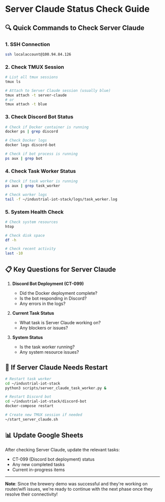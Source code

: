 # Server Claude Status Check Guide

## 🔍 Quick Commands to Check Server Claude

### 1. SSH Connection
```bash
ssh localaccount@100.94.84.126
```

### 2. Check TMUX Session
```bash
# List all tmux sessions
tmux ls

# Attach to Server Claude session (usually blue)
tmux attach -t server-claude
# or
tmux attach -t blue
```

### 3. Check Discord Bot Status
```bash
# Check if Docker container is running
docker ps | grep discord

# Check Docker logs
docker logs discord-bot

# Check if bot process is running
ps aux | grep bot
```

### 4. Check Task Worker Status
```bash
# Check if task worker is running
ps aux | grep task_worker

# Check worker logs
tail -f ~/industrial-iot-stack/logs/task_worker.log
```

### 5. System Health Check
```bash
# Check system resources
htop

# Check disk space
df -h

# Check recent activity
last -10
```

## 📋 Key Questions for Server Claude

1. **Discord Bot Deployment (CT-099)**
   - Did the Docker deployment complete?
   - Is the bot responding in Discord?
   - Any errors in the logs?

2. **Current Task Status**
   - What task is Server Claude working on?
   - Any blockers or issues?

3. **System Status**
   - Is the task worker running?
   - Any system resource issues?

## 🔄 If Server Claude Needs Restart

```bash
# Restart task worker
cd ~/industrial-iot-stack
python3 scripts/server_claude_task_worker.py &

# Restart Discord bot
cd ~/industrial-iot-stack/discord-bot
docker-compose restart

# Create new TMUX session if needed
~/start_server_claude.sh
```

## 📊 Update Google Sheets

After checking Server Claude, update the relevant tasks:
- CT-099 (Discord bot deployment) status
- Any new completed tasks
- Current in-progress items

---

**Note**: Since the brewery demo was successful and they're working on router/wifi issues, we're ready to continue with the next phase once they resolve their connectivity!